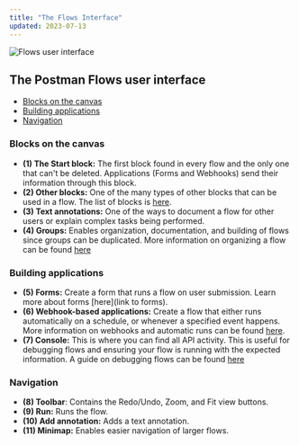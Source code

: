 ```yaml
---
title: "The Flows Interface"
updated: 2023-07-13
---
```


<img src="https://assets.postman.com/postman-labs-docs/getting-started/flows-ui.png" alt="Flows user interface" fetchpriority="low" loading="lazy" />

## The Postman Flows user interface

* [Blocks on the canvas](#blocks-on-the-canvas)
* [Building applications](#building-applications)
* [Navigation](#navigation)

### Blocks on the canvas

* **(1) The Start block:** The first block found in every flow and the only one that can't be deleted. Applications (Forms and Webhooks) send their information through this block.
* **(2) Other blocks:** One of the many types of other blocks that can be used in a flow. The list of blocks is [here](/docs/postman-flows/reference/blocks-list/).
* **(3) Text annotations:** One of the ways to document a flow for other users or explain complex tasks being performed.
* **(4) Groups:** Enables organization, documentation, and building of flows since groups can be duplicated. More information on organizing a flow can be found [here](/docs/postman-flows/concepts/organizing-a-flow/)

### Building applications

* **(5) Forms:** Create a form that runs a flow on user submission. Learn more about forms [here](link to forms).
* **(6) Webhook-based applications:** Create a flow that either runs automatically on a schedule, or whenever a specified event happens. More information on webhooks and automatic runs can be found [here](/docs/postman-flows/concepts/automatic-runs/).
* **(7) Console:** This is where you can find all API activity. This is useful for debugging flows and ensuring your flow is running with the expected information. A guide on debugging flows can be found [here](/docs/postman-flows/reference/debugging/)

### Navigation

* **(8) Toolbar**: Contains the Redo/Undo, Zoom, and Fit view buttons.
* **(9) Run:** Runs the flow.
* **(10) Add annotation:** Adds a text annotation.
* **(11) Minimap:** Enables easier navigation of larger flows.
